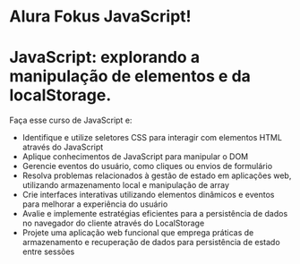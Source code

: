 # Alura Fokus JavaScript!

# JavaScript: explorando a manipulação de elementos e da localStorage.

Faça esse curso de JavaScript e:
- Identifique e utilize seletores CSS para interagir com elementos HTML através do JavaScript
- Aplique conhecimentos de JavaScript para manipular o DOM
- Gerencie eventos do usuário, como cliques ou envios de formulário
- Resolva problemas relacionados à gestão de estado em aplicações web, utilizando armazenamento local e manipulação de array
- Crie interfaces interativas utilizando elementos dinâmicos e eventos para melhorar a experiência do usuário
- Avalie e implemente estratégias eficientes para a persistência de dados no navegador do cliente através do LocalStorage
- Projete uma aplicação web funcional que emprega práticas de armazenamento e recuperação de dados para persistência de estado entre sessões
